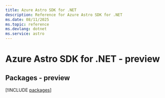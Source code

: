 ```yaml
---
title: Azure Astro SDK for .NET
description: Reference for Azure Astro SDK for .NET
ms.date: 08/11/2025
ms.topic: reference
ms.devlang: dotnet
ms.service: astro
---
```

# Azure Astro SDK for .NET - preview
## Packages - preview
[!INCLUDE [packages](astro-index.md)]